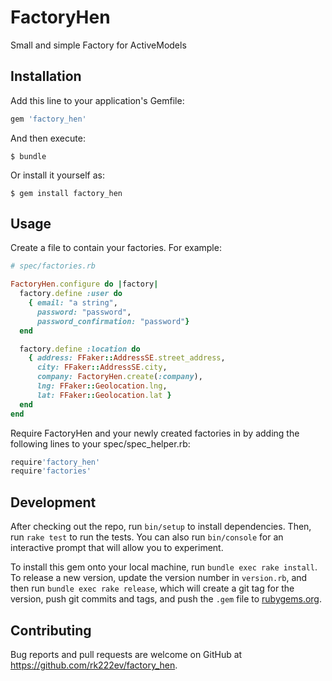 # FactoryHen

Small and simple Factory for ActiveModels

## Installation

Add this line to your application's Gemfile:

```ruby
gem 'factory_hen'
```

And then execute:

    $ bundle

Or install it yourself as:

    $ gem install factory_hen

## Usage

Create a file to contain your factories. For example:

```ruby
# spec/factories.rb

FactoryHen.configure do |factory|
  factory.define :user do
    { email: "a string",
      password: "password",
      password_confirmation: "password"}
  end

  factory.define :location do
    { address: FFaker::AddressSE.street_address,
      city: FFaker::AddressSE.city,
      company: FactoryHen.create(:company),
      lng: FFaker::Geolocation.lng,
      lat: FFaker::Geolocation.lat }
  end
end
```

Require FactoryHen and your newly created factories in by adding the following lines to your
spec/spec_helper.rb:

```ruby
require'factory_hen'
require'factories'
```

## Development

After checking out the repo, run `bin/setup` to install dependencies. Then, run `rake test` to run the tests. You can also run `bin/console` for an interactive prompt that will allow you to experiment.

To install this gem onto your local machine, run `bundle exec rake install`. To release a new version, update the version number in `version.rb`, and then run `bundle exec rake release`, which will create a git tag for the version, push git commits and tags, and push the `.gem` file to [rubygems.org](https://rubygems.org).

## Contributing

Bug reports and pull requests are welcome on GitHub at https://github.com/rk222ev/factory_hen.

